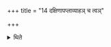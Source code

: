 +++
title = "14 दक्षिणापप्लाव्याहञ् च त्वञ्"

+++

<details><summary>थिते</summary>

दक्षिणापप्लाव्याहं च त्वं च वृत्रहन्निति ब्रह्मा यजमानस्य हस्तं गृह्णाति १४
</details>
